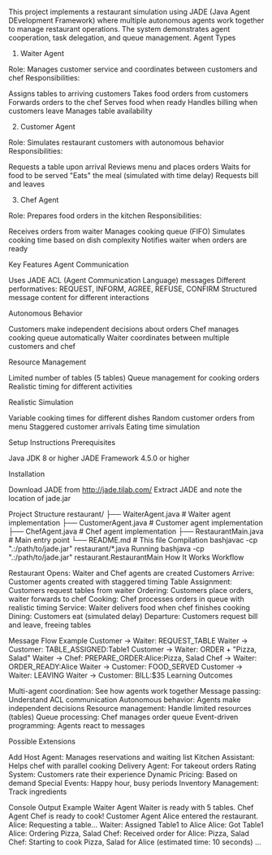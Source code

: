 This project implements a restaurant simulation using JADE (Java Agent DEvelopment Framework) where multiple autonomous agents work together to manage restaurant operations. The system demonstrates agent cooperation, task delegation, and queue management.
Agent Types
1. Waiter Agent

Role: Manages customer service and coordinates between customers and chef
Responsibilities:

Assigns tables to arriving customers
Takes food orders from customers
Forwards orders to the chef
Serves food when ready
Handles billing when customers leave
Manages table availability



2. Customer Agent

Role: Simulates restaurant customers with autonomous behavior
Responsibilities:

Requests a table upon arrival
Reviews menu and places orders
Waits for food to be served
"Eats" the meal (simulated with time delay)
Requests bill and leaves



3. Chef Agent

Role: Prepares food orders in the kitchen
Responsibilities:

Receives orders from waiter
Manages cooking queue (FIFO)
Simulates cooking time based on dish complexity
Notifies waiter when orders are ready



Key Features
Agent Communication

Uses JADE ACL (Agent Communication Language) messages
Different performatives: REQUEST, INFORM, AGREE, REFUSE, CONFIRM
Structured message content for different interactions

Autonomous Behavior

Customers make independent decisions about orders
Chef manages cooking queue automatically
Waiter coordinates between multiple customers and chef

Resource Management

Limited number of tables (5 tables)
Queue management for cooking orders
Realistic timing for different activities

Realistic Simulation

Variable cooking times for different dishes
Random customer orders from menu
Staggered customer arrivals
Eating time simulation

Setup Instructions
Prerequisites

Java JDK 8 or higher
JADE Framework 4.5.0 or higher

Installation

Download JADE from http://jade.tilab.com/
Extract JADE and note the location of jade.jar

Project Structure
restaurant/
├── WaiterAgent.java      # Waiter agent implementation
├── CustomerAgent.java    # Customer agent implementation
├── ChefAgent.java        # Chef agent implementation
├── RestaurantMain.java   # Main entry point
└── README.md            # This file
Compilation
bashjavac -cp ".:/path/to/jade.jar" restaurant/*.java
Running
bashjava -cp ".:/path/to/jade.jar" restaurant.RestaurantMain
How It Works
Workflow

Restaurant Opens: Waiter and Chef agents are created
Customers Arrive: Customer agents created with staggered timing
Table Assignment: Customers request tables from waiter
Ordering: Customers place orders, waiter forwards to chef
Cooking: Chef processes orders in queue with realistic timing
Service: Waiter delivers food when chef finishes cooking
Dining: Customers eat (simulated delay)
Departure: Customers request bill and leave, freeing tables

Message Flow Example
Customer → Waiter: REQUEST_TABLE
Waiter → Customer: TABLE_ASSIGNED:Table1
Customer → Waiter: ORDER + "Pizza, Salad"
Waiter → Chef: PREPARE_ORDER:Alice:Pizza, Salad
Chef → Waiter: ORDER_READY:Alice
Waiter → Customer: FOOD_SERVED
Customer → Waiter: LEAVING
Waiter → Customer: BILL:$35
Learning Outcomes

Multi-agent coordination: See how agents work together
Message passing: Understand ACL communication
Autonomous behavior: Agents make independent decisions
Resource management: Handle limited resources (tables)
Queue processing: Chef manages order queue
Event-driven programming: Agents react to messages

Possible Extensions

Add Host Agent: Manages reservations and waiting list
Kitchen Assistant: Helps chef with parallel cooking
Delivery Agent: For takeout orders
Rating System: Customers rate their experience
Dynamic Pricing: Based on demand
Special Events: Happy hour, busy periods
Inventory Management: Track ingredients

Console Output Example
Waiter Agent Waiter is ready with 5 tables.
Chef Agent Chef is ready to cook!
Customer Agent Alice entered the restaurant.
Alice: Requesting a table...
Waiter: Assigned Table1 to Alice
Alice: Got Table1
Alice: Ordering Pizza, Salad
Chef: Received order for Alice: Pizza, Salad
Chef: Starting to cook Pizza, Salad for Alice (estimated time: 10 seconds)
...
